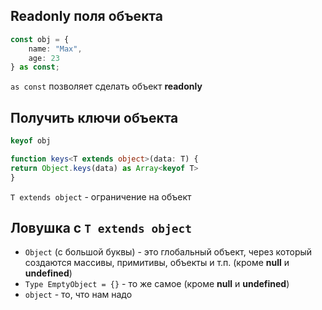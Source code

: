 
## Readonly поля объекта
```ts
const obj = {
	name: "Max",
	age: 23
} as const;
```

`as const` позволяет сделать объект **readonly**

## Получить ключи объекта

```ts
keyof obj

function keys<T extends object>(data: T) {
return Object.keys(data) as Array<keyof T>
}
```

`T extends object` - ограничение на объект

## Ловушка с `T extends object`

- `Object` (с большой буквы) - это глобальный объект, через который создаются массивы, примитивы, объекты и т.п. (кроме **null** и **undefined**)
- `Type EmptyObject = {}` - то же самое (кроме **null** и **undefined**)
- `object` - то, что нам надо
